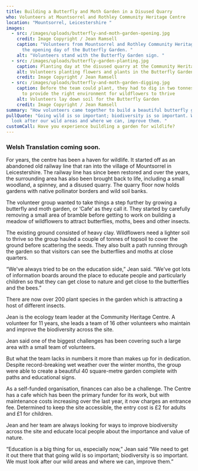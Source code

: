 ```yaml
---
title: Building a Butterfly and Moth Garden in a Disused Quarry
who: Volunteers at Mountsorrel and Rothley Community Heritage Centre
location: "Mountsorrel, Leicestershire "
images:
  - src: /images/uploads/butterfly-and-moth-garden-opening.jpg
    credit: Image Copyright / Jean Ramsell
    caption: "Volunteers from Mountsorrel and Rothley Community Heritage Centre on
      the opening day of the Butterfly Garden. "
    alt: "Volunteers stand with the Butterfly Garden sign. "
  - src: /images/uploads/butterfly-garden-planting.jpg
    caption: Planting day at the disused quarry at the Community Heritage Centre
    alt: Volunteers planting flowers and plants in the Butterfly Garden
    credit: Image Copyright / Jean Ramsell
  - src: /images/uploads/butterfly-and-moth-garden-digging.jpg
    caption: Before the team could plant, they had to dig in two tonnes of topsoil
      to provide the right environment for wildflowers to thrive
    alt: Volunteers lay down soil for the Butterfly Garden
    credit: Image Copyright / Jean Ramsell
summary: "How volunteers came together to build a beautiful butterfly garden "
pullQuote: "Going wild is so important; biodiversity is so important. We must
  look after our wild areas and where we can, improve them. "
customCall: Have you experience buildling a garden for wildlife?
---
```

### W﻿elsh Translation coming soon.

For years, the centre has been a haven for wildlife. It started off as an abandoned old railway line that ran into the village of Mountsorrel in Leicestershire. The railway line has since been restored and over the years, the surrounding area has also been brought back to life, including a small woodland, a spinney, and a disused quarry. The quarry floor now holds gardens with native pollinator borders and wild soil banks. 

The volunteer group wanted to take things a step further by growing a butterfly and moth garden, or ‘Cafe’ as they call it. They started by carefully removing a small area of bramble before getting to work on building a meadow of wildflowers to attract butterflies, moths, bees and other insects. 

The existing ground consisted of heavy clay. Wildflowers need a lighter soil to thrive so the group hauled a couple of tonnes of topsoil to cover the ground before scattering the seeds. They also built a path running through the garden so that visitors can see the butterflies and moths at close quarters. 

“We've always tried to be on the education side,” Jean said. “We've got lots of information boards around the place to educate people and particularly children so that they can get close to nature and get close to the butterflies and the bees.”

There are now over 200 plant species in the garden which is attracting a host of different insects. 

Jean is the ecology team leader at the Community Heritage Centre. A volunteer for 11 years, she leads a team of 16 other volunteers who maintain and improve the biodiversity across the site. 

Jean said one of the biggest challenges has been covering such a large area with a small team of volunteers. 

But what the team lacks in numbers it more than makes up for in dedication. Despite record-breaking wet weather over the winter months, the group were able to create a beautiful 40 square-metre garden complete with paths and educational signs. 

As a self-funded organisation, finances can also be a challenge. The Centre has a cafe which has been the primary funder for its work, but with maintenance costs increasing over the last year, it now charges an entrance fee. Determined to keep the site accessible, the entry cost is £2 for adults and £1 for children. 

Jean and her team are always looking for ways to improve biodiversity across the site and educate local people about the importance and value of nature. 

“Education is a big thing for us, especially now,” Jean said “We need to get it out there that that going wild is so important; biodiversity is so important. We must look after our wild areas and where we can, improve them.”